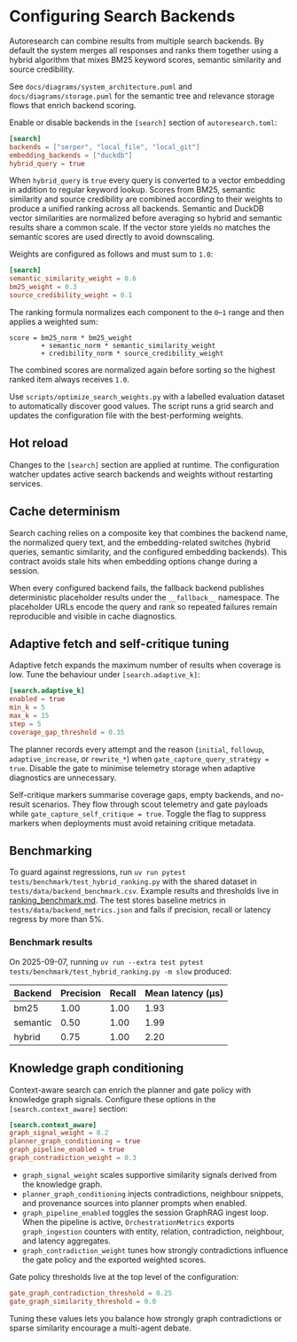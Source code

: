 # Configuring Search Backends

Autoresearch can combine results from multiple search backends. By default the
system merges all responses and ranks them together using a hybrid algorithm
that mixes BM25 keyword scores, semantic similarity and source credibility.

See `docs/diagrams/system_architecture.puml` and
`docs/diagrams/storage.puml` for the semantic tree and relevance storage
flows that enrich backend scoring.

Enable or disable backends in the `[search]` section of `autoresearch.toml`:

```toml
[search]
backends = ["serper", "local_file", "local_git"]
embedding_backends = ["duckdb"]
hybrid_query = true
```

When `hybrid_query` is `true` every query is converted to a vector embedding in
addition to regular keyword lookup. Scores from BM25, semantic similarity and
source credibility are combined according to their weights to produce a unified
ranking across all backends. Semantic and DuckDB vector similarities are
normalized before averaging so hybrid and semantic results share a common
scale. If the vector store yields no matches the semantic scores are used
directly to avoid downscaling.

Weights are configured as follows and must sum to `1.0`:

```toml
[search]
semantic_similarity_weight = 0.6
bm25_weight = 0.3
source_credibility_weight = 0.1
```

The ranking formula normalizes each component to the `0`–`1` range and
then applies a weighted sum:

```
score = bm25_norm * bm25_weight
        + semantic_norm * semantic_similarity_weight
        + credibility_norm * source_credibility_weight
```

The combined scores are normalized again before sorting so the highest
ranked item always receives `1.0`.

Use `scripts/optimize_search_weights.py` with a labelled evaluation dataset to
automatically discover good values. The script runs a grid search and updates
the configuration file with the best-performing weights.

## Hot reload

Changes to the `[search]` section are applied at runtime. The configuration
watcher updates active search backends and weights without restarting
services.

## Cache determinism

Search caching relies on a composite key that combines the backend name, the
normalized query text, and the embedding-related switches (hybrid queries,
semantic similarity, and the configured embedding backends). This contract
avoids stale hits when embedding options change during a session.

When every configured backend fails, the fallback backend publishes
deterministic placeholder results under the `__fallback__` namespace. The
placeholder URLs encode the query and rank so repeated failures remain
reproducible and visible in cache diagnostics.

## Adaptive fetch and self-critique tuning

Adaptive fetch expands the maximum number of results when coverage is low.
Tune the behaviour under `[search.adaptive_k]`:

```toml
[search.adaptive_k]
enabled = true
min_k = 5
max_k = 15
step = 5
coverage_gap_threshold = 0.35
```

The planner records every attempt and the reason (`initial`,
`followup`, `adaptive_increase`, or `rewrite_*`) when
`gate_capture_query_strategy = true`. Disable the gate to minimise telemetry
storage when adaptive diagnostics are unnecessary.

Self-critique markers summarise coverage gaps, empty backends, and no-result
scenarios. They flow through scout telemetry and gate payloads while
`gate_capture_self_critique = true`. Toggle the flag to suppress markers when
deployments must avoid retaining critique metadata.

## Benchmarking

To guard against regressions, run `uv run pytest`
`tests/benchmark/test_hybrid_ranking.py` with the shared dataset in
`tests/data/backend_benchmark.csv`. Example results and thresholds live in
[ranking_benchmark.md](ranking_benchmark.md). The test stores baseline
metrics in `tests/data/backend_metrics.json` and fails if precision, recall
or latency regress by more than 5\%.

### Benchmark results

On 2025-09-07, running
`uv run --extra test pytest tests/benchmark/test_hybrid_ranking.py -m slow`
produced:

| Backend | Precision | Recall | Mean latency (µs) |
|---------|-----------|--------|-------------------|
| bm25    | 1.00      | 1.00   | 1.93              |
| semantic| 0.50      | 1.00   | 1.99              |
| hybrid  | 0.75      | 1.00   | 2.20              |

## Knowledge graph conditioning

Context-aware search can enrich the planner and gate policy with knowledge graph
signals. Configure these options in the `[search.context_aware]` section:

```toml
[search.context_aware]
graph_signal_weight = 0.2
planner_graph_conditioning = true
graph_pipeline_enabled = true
graph_contradiction_weight = 0.3
```

- `graph_signal_weight` scales supportive similarity signals derived from the
  knowledge graph.
- `planner_graph_conditioning` injects contradictions, neighbour snippets, and
  provenance sources into planner prompts when enabled.
- `graph_pipeline_enabled` toggles the session GraphRAG ingest loop. When the
  pipeline is active, `OrchestrationMetrics` exports `graph_ingestion`
  counters with entity, relation, contradiction, neighbour, and latency
  aggregates.
- `graph_contradiction_weight` tunes how strongly contradictions influence the
  gate policy and the exported weighted scores.

Gate policy thresholds live at the top level of the configuration:

```toml
gate_graph_contradiction_threshold = 0.25
gate_graph_similarity_threshold = 0.0
```

Tuning these values lets you balance how strongly graph contradictions or sparse
similarity encourage a multi-agent debate.
